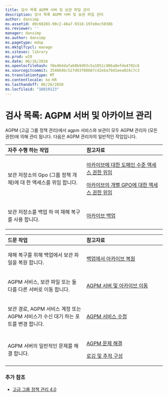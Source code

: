 ```yaml
---
title: 검사 목록 AGPM 서버 및 보관 파일 관리
description: 검사 목록 AGPM 서버 및 보관 파일 관리
author: dansimp
ms.assetid: d9c60203-90c2-48a7-9318-197e0ec5038b
ms.reviewer: ''
manager: dansimp
ms.author: dansimp
ms.pagetype: mdop
ms.mktglfcycl: manage
ms.sitesec: library
ms.prod: w10
ms.date: 06/16/2016
ms.openlocfilehash: f0e464dafa68b9d93c5a1051c986a0efde4702c6
ms.sourcegitcommit: 354664bc527d93f80687cd2eba70d1eea024c7c3
ms.translationtype: MT
ms.contentlocale: ko-KR
ms.lasthandoff: 06/26/2020
ms.locfileid: "10819123"
---
```

# 검사 목록: AGPM 서버 및 아카이브 관리


AGPM (고급 그룹 정책 관리)에서 agpm 서비스와 보관이 모두 AGPM 관리자 (모든 권한)에 의해 관리 됩니다. 다음은 AGPM 관리자의 일반적인 작업입니다.

<table>
<colgroup>
<col width="50%" />
<col width="50%" />
</colgroup>
<thead>
<tr class="header">
<th align="left">자주 수행 하는 작업</th>
<th align="left">참고자료</th>
</tr>
</thead>
<tbody>
<tr class="odd">
<td align="left"><p>보관 저장소의 Gpo (그룹 정책 개체)에 대 한 액세스를 위임 합니다.</p></td>
<td align="left"><p><a href="delegate-domain-level-access-to-the-archive-agpm40.md" data-raw-source="[Delegate Domain-Level Access to the Archive](delegate-domain-level-access-to-the-archive-agpm40.md)">아카이브에 대한 도메인 수준 액세스 권한 위임</a></p>
<p><a href="delegate-access-to-an-individual-gpo-in-the-archive-agpm40.md" data-raw-source="[Delegate Access to an Individual GPO in the Archive](delegate-access-to-an-individual-gpo-in-the-archive-agpm40.md)">아카이브의 개별 GPO에 대한 액세스 권한 위임</a></p></td>
</tr>
<tr class="even">
<td align="left"><p>보관 저장소를 백업 하 여 재해 복구를 사용 합니다.</p></td>
<td align="left"><p><a href="back-up-the-archive-agpm40.md" data-raw-source="[Back Up the Archive](back-up-the-archive-agpm40.md)">아카이브 백업</a></p></td>
</tr>
</tbody>
</table>

 

<table>
<colgroup>
<col width="50%" />
<col width="50%" />
</colgroup>
<thead>
<tr class="header">
<th align="left">드문 작업</th>
<th align="left">참고자료</th>
</tr>
</thead>
<tbody>
<tr class="odd">
<td align="left"><p>재해 복구를 위해 백업에서 보관 파일을 복원 합니다.</p></td>
<td align="left"><p><a href="restore-the-archive-from-a-backup-agpm40.md" data-raw-source="[Restore the Archive from a Backup](restore-the-archive-from-a-backup-agpm40.md)">백업에서 아카이브 복원</a></p></td>
</tr>
<tr class="even">
<td align="left"><p>AGPM 서비스, 보관 파일 또는 둘 다를 다른 서버로 이동 합니다.</p></td>
<td align="left"><p><a href="move-the-agpm-server-and-the-archive-agpm40.md" data-raw-source="[Move the AGPM Server and the Archive](move-the-agpm-server-and-the-archive-agpm40.md)">AGPM 서버 및 아카이브 이동</a></p></td>
</tr>
<tr class="odd">
<td align="left"><p>보관 경로, AGPM 서비스 계정 또는 AGPM 서비스가 수신 대기 하는 포트를 변경 합니다.</p></td>
<td align="left"><p><a href="modify-the-agpm-service-agpm40.md" data-raw-source="[Modify the AGPM Service](modify-the-agpm-service-agpm40.md)">AGPM 서비스 수정</a></p></td>
</tr>
<tr class="even">
<td align="left"><p>AGPM 서버의 일반적인 문제를 해결 합니다.</p></td>
<td align="left"><p><a href="troubleshooting-agpm-agpm40.md" data-raw-source="[Troubleshooting AGPM](troubleshooting-agpm-agpm40.md)">AGPM 문제 해결</a></p>
<p><a href="configure-logging-and-tracing-agpm40.md" data-raw-source="[Configure Logging and Tracing](configure-logging-and-tracing-agpm40.md)">로깅 및 추적 구성</a></p></td>
</tr>
</tbody>
</table>

 

### 추가 참조

-   [고급 그룹 정책 관리 4.0](advanced-group-policy-management-40.md)

 

 





